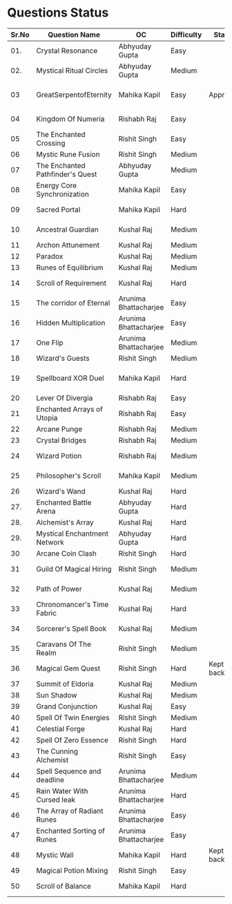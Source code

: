 # Questions Status

| Sr.No | Question Name                    | OC             | Difficulty | Status | Question Inspiration |
| ----- | -------------------------------- | -------------- | ------ | ------ | ------ |
| 01.   | Crystal Resonance                | Abhyuday Gupta | Easy | |[ ](https://leetcode.com/problems/contains-duplicate/description/)|
| 02.   | Mystical Ritual Circles          | Abhyuday Gupta |    Medium    | | Self|
| 03    | GreatSerpentofEternity           | Mahika Kapil   |  Easy  |    Approved     |   https://leetcode.com/problems/middle-of-the-linked-list/submissions/1751313475/?envType=problem-list-v2&envId=linked-list    |
| 04    | Kingdom Of Numeria               | Rishabh Raj    |  Easy     | | https://leetcode.com/problems/merge-sorted-array/description/|
| 05    | The Enchanted Crossing           | Rishit Singh   | Easy | | Self|
| 06    | Mystic Rune Fusion               | Rishit Singh   | Medium       | | Self|
| 07    | The Enchanted Pathfinder's Quest | Abhyuday Gupta |    Medium    | | |
| 08    | Energy Core Synchronization      | Mahika Kapil   | Easy     | |https://codeforces.com/problemset/problem/2111/A |
| 09    | Sacred Portal                    | Mahika Kapil   | Hard       | |https://leetcode.com/problems/cat-and-mouse/?envType=problem-list-v2&envId=game-theory|
| 10    | Ancestral Guardian               | Kushal Raj     | Medium | | https://leetcode.com/problems/lowest-common-ancestor-of-a-binary-search-tree |
| 11    | Archon Attunement                | Kushal Raj     | Medium | | https://leetcode.com/problems/koko-eating-bananas|
| 12    | Paradox                          | Kushal Raj     | Medium | | https://leetcode.com/problems/daily-temperatures|
| 13    | Runes of Equilibrium             | Kushal Raj     | Medium | | Self|
| 14    | Scroll of Requirement            | Kushal Raj     | Hard   | | https://leetcode.com/problems/minimum-window-substring|
| 15    | The corridor of Eternal|          Arunima  Bhattacharjee      |    Easy
| 16    | Hidden Multiplication|          Arunima  Bhattacharjee      |    Easy
| 17    | One Flip|          Arunima  Bhattacharjee      |    Medium
| 18    | Wizard's Guests                  | Rishit Singh   | Medium       | | https://codeforces.com/problemset/problem/2014/D|
| 19    | Spellboard XOR Duel              | Mahika Kapil   |  Hard      | |https://leetcode.com/problems/chalkboard-xor-game/description/?envType=problem-list-v2&envId=brainteaser|
| 20    | Lever Of Divergia                | Rishabh Raj    | Easy        | | |
| 21    | Enchanted Arrays of Utopia       | Rishabh Raj    | Easy       | | |
| 22    | Arcane Punge                     | Rishabh Raj    | Medium     | | |
| 23    | Crystal Bridges                  | Rishabh Raj    | Medium      | | https://codeforces.com/problemset/gymProblem/100551/C|
| 24    | Wizard Potion                    | Rishabh Raj    | Medium       | | https://leetcode.com/problems/container-with-most-water/description/|
| 25    | Philosopher's Scroll             | Mahika Kapil   |   Medium     | | https://leetcode.com/problems/decode-string/description/?envType=problem-list-v2&envId=stack|
| 26    | Wizard's Wand                    | Kushal Raj     | Hard   | | https://leetcode.com/problems/maximum-subarray|
| 27.   | Enchanted Battle Arena           | Abhyuday Gupta |    Hard    | | |
| 28.   | Alchemist's Array                | Kushal Raj     | Hard   | | Self|
| 29.   | Mystical Enchantment Network     | Abhyuday Gupta |   Hard     | | |
| 30    | Arcane Coin Clash                | Rishit Singh   | Hard       | | https://codeforces.com/problemset/problem/2127/C|
| 31    | Guild Of Magical Hiring          | Rishit Singh   | Medium       | | https://leetcode.com/problems/minimum-cost-to-hire-k-workers/|
| 32    | Path of Power                    | Kushal Raj     | Medium | | https://leetcode.com/problems/binary-tree-maximum-path-sum|
| 33    | Chronomancer's Time Fabric       | Kushal Raj     | Hard   | | https://leetcode.com/problems/rotting-oranges|
| 34    | Sorcerer's Spell Book            | Kushal Raj     | Medium | | https://leetcode.com/problems/remove-all-adjacent-duplicates-in-string|
| 35    | Caravans Of The Realm            | Rishit Singh   | Medium       | | https://leetcode.com/problems/car-fleet/|
| 36    | Magical Gem Quest                | Rishit Singh   | Hard | Kept for backup | https://leetcode.com/problems/cherry-pickup/|
| 37    | Summit of Eldoria                | Kushal Raj     | Medium | | https://leetcode.com/problems/find-a-peak-element-ii|
| 38    | Sun Shadow                       | Kushal Raj     | Medium | | https://leetcode.com/problems/asteroid-collision|
| 39    | Grand Conjunction                | Kushal Raj     | Easy   | | https://leetcode.com/problems/rotate-list|
| 40    | Spell Of Twin Energies           | Rishit Singh   | Medium       | | https://leetcode.com/problems/sum-of-square-numbers/|
| 41    | Celestial Forge                  | Kushal Raj     | Hard   | | Self|
| 42    | Spell Of Zero Essence            | Rishit Singh   | Hard       | | https://codeforces.com/problemset/problem/1133/D|
| 43    | The Cunning Alchemist            | Rishit Singh   | Easy       | | https://codeforces.com/contest/2132/problem/C1|
| 44    | Spell Sequence and deadline|          Arunima  Bhattacharjee      |    Medium
| 45    | Rain Water With Cursed leak|          Arunima  Bhattacharjee      |    Hard
| 46    | The Array of Radiant Runes|          Arunima  Bhattacharjee      |    Easy
| 47    | Enchanted Sorting of Runes|          Arunima  Bhattacharjee      |    Easy
| 48    | Mystic Wall                       | Mahika Kapil   | Hard  |Kept for backup |https://leetcode.com/problems/push-dominoes|
| 49    | Magical Potion Mixing            | Rishit Singh   | Easy       | | Self|
| 50    | Scroll of Balance                   | Mahika Kapil   | Hard  | |[https://leetcode.com/problems/push-dominoes](https://codeforces.com/problemset/problem/2127/C)|


